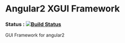 Angular2 XGUI Framework
=======================
### Status : [![Build Status](https://travis-ci.org/01alchemist/angular2-xgui.org.svg)](https://travis-ci.org/01alchemist/angular2-xgui.org)
GUI Framework for angular2
